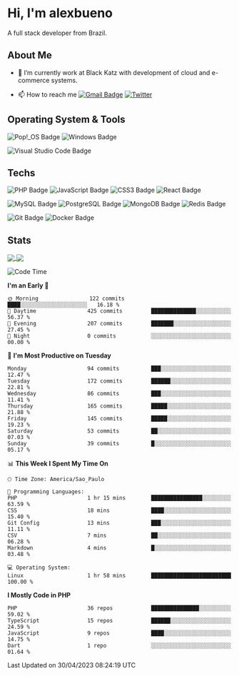 # Hi, I'm alexbueno

A full stack developer from Brazil.

## About Me

- 🌱 I’m currently work at Black Katz with development of cloud and e-commerce systems.

- 📫 How to reach me [![Gmail Badge](https://img.shields.io/badge/-gmail-c14438?style=for-the-badge&logo=Gmail&logoColor=ffffff)](mailto:alexsandrofbueno@gmail.com) [![Twitter](https://img.shields.io/badge/twitter-1DA1F2.svg?style=for-the-badge&logo=twitter&logoColor=ffffff)](https://twitter.com/Alex_Bueno_7)

## Operating System & Tools

![Pop!_OS Badge](https://img.shields.io/badge/Pop!__OS-48B9C7?logo=popos&logoColor=fff&style=flat)
![Windows Badge](https://img.shields.io/badge/Windows-0078D6?logo=windows&logoColor=fff&style=flat)

![Visual Studio Code Badge](https://img.shields.io/badge/Visual%20Studio%20Code-007ACC?logo=visualstudiocode&logoColor=fff&style=flat)

## Techs

![PHP Badge](https://img.shields.io/badge/PHP-777BB4?logo=php&logoColor=fff&style=flat)
![JavaScript Badge](https://img.shields.io/badge/JavaScript-F7DF1E?logo=javascript&logoColor=000&style=flat)
![CSS3 Badge](https://img.shields.io/badge/CSS3-1572B6?logo=css3&logoColor=fff&style=flat)
![React Badge](https://img.shields.io/badge/React-61DAFB?logo=react&logoColor=000&style=flat)

![MySQL Badge](https://img.shields.io/badge/MySQL-4479A1?logo=mysql&logoColor=fff&style=flat)
![PostgreSQL Badge](https://img.shields.io/badge/PostgreSQL-4169E1?logo=postgresql&logoColor=fff&style=flat)
![MongoDB Badge](https://img.shields.io/badge/MongoDB-47A248?logo=mongodb&logoColor=fff&style=flat)
![Redis Badge](https://img.shields.io/badge/Redis-DC382D?logo=redis&logoColor=fff&style=flat)

![Git Badge](https://img.shields.io/badge/Git-F05032?logo=git&logoColor=fff&style=flat)
![Docker Badge](https://img.shields.io/badge/Docker-2496ED?logo=docker&logoColor=fff&style=flat)


## Stats

<a href="https://github.com/anuraghazra/github-readme-stats">
  <img align="center" src="https://github-readme-stats.vercel.app/api?username=alexbueno7&hide=contribs,prs&show_icons=true&theme=radical" />
</a>
<a href="https://github.com/anuraghazra/convoychat">
  <img align="center" src="https://github-readme-stats.vercel.app/api/top-langs/?username=alexbueno7" />
</a>

<!--START_SECTION:waka-->
![Code Time](http://img.shields.io/badge/Code%20Time-723%20hrs%2049%20mins-blue)

**I'm an Early 🐤** 

```text
🌞 Morning                122 commits         ████░░░░░░░░░░░░░░░░░░░░░   16.18 % 
🌆 Daytime                425 commits         ██████████████░░░░░░░░░░░   56.37 % 
🌃 Evening                207 commits         ███████░░░░░░░░░░░░░░░░░░   27.45 % 
🌙 Night                  0 commits           ░░░░░░░░░░░░░░░░░░░░░░░░░   00.00 % 
```
📅 **I'm Most Productive on Tuesday** 

```text
Monday                   94 commits          ███░░░░░░░░░░░░░░░░░░░░░░   12.47 % 
Tuesday                  172 commits         ██████░░░░░░░░░░░░░░░░░░░   22.81 % 
Wednesday                86 commits          ███░░░░░░░░░░░░░░░░░░░░░░   11.41 % 
Thursday                 165 commits         █████░░░░░░░░░░░░░░░░░░░░   21.88 % 
Friday                   145 commits         █████░░░░░░░░░░░░░░░░░░░░   19.23 % 
Saturday                 53 commits          ██░░░░░░░░░░░░░░░░░░░░░░░   07.03 % 
Sunday                   39 commits          █░░░░░░░░░░░░░░░░░░░░░░░░   05.17 % 
```


📊 **This Week I Spent My Time On** 

```text
🕑︎ Time Zone: America/Sao_Paulo

💬 Programming Languages: 
PHP                      1 hr 15 mins        ████████████████░░░░░░░░░   63.59 % 
CSS                      18 mins             ████░░░░░░░░░░░░░░░░░░░░░   15.40 % 
Git Config               13 mins             ███░░░░░░░░░░░░░░░░░░░░░░   11.11 % 
CSV                      7 mins              ██░░░░░░░░░░░░░░░░░░░░░░░   06.28 % 
Markdown                 4 mins              █░░░░░░░░░░░░░░░░░░░░░░░░   03.48 % 

💻 Operating System: 
Linux                    1 hr 58 mins        █████████████████████████   100.00 % 
```

**I Mostly Code in PHP** 

```text
PHP                      36 repos            ███████████████░░░░░░░░░░   59.02 % 
TypeScript               15 repos            ██████░░░░░░░░░░░░░░░░░░░   24.59 % 
JavaScript               9 repos             ████░░░░░░░░░░░░░░░░░░░░░   14.75 % 
Dart                     1 repo              ░░░░░░░░░░░░░░░░░░░░░░░░░   01.64 % 
```




 Last Updated on 30/04/2023 08:24:19 UTC
<!--END_SECTION:waka-->
